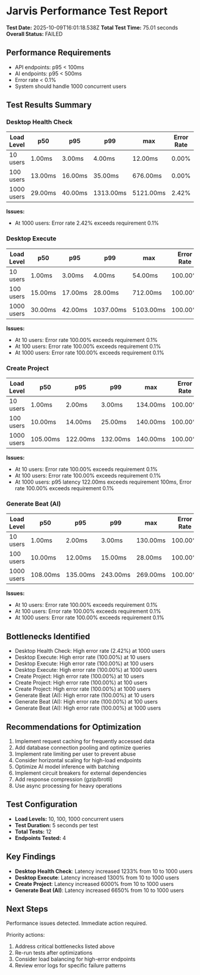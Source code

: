 # Jarvis Performance Test Report

**Test Date:** 2025-10-09T16:01:18.538Z
**Total Test Time:** 75.01 seconds
**Overall Status:** FAILED

## Performance Requirements

- API endpoints: p95 < 100ms
- AI endpoints: p95 < 500ms
- Error rate < 0.1%
- System should handle 1000 concurrent users

## Test Results Summary

### Desktop Health Check

| Load Level | p50 | p95 | p99 | max | Error Rate | Throughput | Status |
|------------|-----|-----|-----|-----|------------|------------|--------|
| 10 users | 1.00ms | 3.00ms | 4.00ms | 12.00ms | 0.00% | 7149 req/s | PASS |
| 100 users | 13.00ms | 16.00ms | 35.00ms | 676.00ms | 0.00% | 7148 req/s | PASS |
| 1000 users | 29.00ms | 40.00ms | 1313.00ms | 5121.00ms | 2.42% | 5823 req/s | FAIL |

**Issues:**
- At 1000 users: Error rate 2.42% exceeds requirement 0.1%

### Desktop Execute

| Load Level | p50 | p95 | p99 | max | Error Rate | Throughput | Status |
|------------|-----|-----|-----|-----|------------|------------|--------|
| 10 users | 1.00ms | 3.00ms | 4.00ms | 54.00ms | 100.00% | 6312 req/s | FAIL |
| 100 users | 15.00ms | 17.00ms | 28.00ms | 712.00ms | 100.00% | 6519 req/s | FAIL |
| 1000 users | 30.00ms | 42.00ms | 1037.00ms | 5103.00ms | 100.00% | 5526 req/s | FAIL |

**Issues:**
- At 10 users: Error rate 100.00% exceeds requirement 0.1%
- At 100 users: Error rate 100.00% exceeds requirement 0.1%
- At 1000 users: Error rate 100.00% exceeds requirement 0.1%

### Create Project

| Load Level | p50 | p95 | p99 | max | Error Rate | Throughput | Status |
|------------|-----|-----|-----|-----|------------|------------|--------|
| 10 users | 1.00ms | 2.00ms | 3.00ms | 134.00ms | 100.00% | 8434 req/s | FAIL |
| 100 users | 10.00ms | 14.00ms | 25.00ms | 140.00ms | 100.00% | 9448 req/s | FAIL |
| 1000 users | 105.00ms | 122.00ms | 132.00ms | 140.00ms | 100.00% | 9599 req/s | FAIL |

**Issues:**
- At 10 users: Error rate 100.00% exceeds requirement 0.1%
- At 100 users: Error rate 100.00% exceeds requirement 0.1%
- At 1000 users: p95 latency 122.00ms exceeds requirement 100ms, Error rate 100.00% exceeds requirement 0.1%

### Generate Beat (AI)

| Load Level | p50 | p95 | p99 | max | Error Rate | Throughput | Status |
|------------|-----|-----|-----|-----|------------|------------|--------|
| 10 users | 1.00ms | 2.00ms | 3.00ms | 130.00ms | 100.00% | 8650 req/s | FAIL |
| 100 users | 10.00ms | 12.00ms | 15.00ms | 28.00ms | 100.00% | 9850 req/s | FAIL |
| 1000 users | 108.00ms | 135.00ms | 243.00ms | 269.00ms | 100.00% | 8919 req/s | FAIL |

**Issues:**
- At 10 users: Error rate 100.00% exceeds requirement 0.1%
- At 100 users: Error rate 100.00% exceeds requirement 0.1%
- At 1000 users: Error rate 100.00% exceeds requirement 0.1%

## Bottlenecks Identified

- Desktop Health Check: High error rate (2.42%) at 1000 users
- Desktop Execute: High error rate (100.00%) at 10 users
- Desktop Execute: High error rate (100.00%) at 100 users
- Desktop Execute: High error rate (100.00%) at 1000 users
- Create Project: High error rate (100.00%) at 10 users
- Create Project: High error rate (100.00%) at 100 users
- Create Project: High error rate (100.00%) at 1000 users
- Generate Beat (AI): High error rate (100.00%) at 10 users
- Generate Beat (AI): High error rate (100.00%) at 100 users
- Generate Beat (AI): High error rate (100.00%) at 1000 users

## Recommendations for Optimization

1. Implement request caching for frequently accessed data
2. Add database connection pooling and optimize queries
3. Implement rate limiting per user to prevent abuse
4. Consider horizontal scaling for high-load endpoints
5. Optimize AI model inference with batching
6. Implement circuit breakers for external dependencies
7. Add response compression (gzip/brotli)
8. Use async processing for heavy operations

## Test Configuration

- **Load Levels:** 10, 100, 1000 concurrent users
- **Test Duration:** 5 seconds per test
- **Total Tests:** 12
- **Endpoints Tested:** 4

## Key Findings

- **Desktop Health Check**: Latency increased 1233% from 10 to 1000 users
- **Desktop Execute**: Latency increased 1300% from 10 to 1000 users
- **Create Project**: Latency increased 6000% from 10 to 1000 users
- **Generate Beat (AI)**: Latency increased 6650% from 10 to 1000 users

## Next Steps

Performance issues detected. Immediate action required.

Priority actions:
1. Address critical bottlenecks listed above
2. Re-run tests after optimizations
3. Consider load balancing for high-error endpoints
4. Review error logs for specific failure patterns
